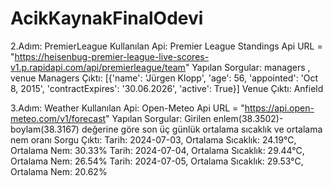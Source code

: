 # AcikKaynakFinalOdevi
2.Adım: PremierLeague 
    Kullanılan Api: Premier League Standings 
    Api URL = "https://heisenbug-premier-league-live-scores-v1.p.rapidapi.com/api/premierleague/team"
    Yapılan Sorgular: managers , venue
    Managers Çıktı: [{'name': 'Jürgen Klopp', 'age': 56, 'appointed': 'Oct 8, 2015', 'contractExpires': '30.06.2026', 'active': True}]
    Venue Çıktı: Anfield

3.Adım: Weather
    Kullanılan Api: Open-Meteo
    Api URL = "https://api.open-meteo.com/v1/forecast"
    Yapılan Sorgular: Girilen enlem(38.3502)-boylam(38.3167) değerine göre son üç günlük ortalama sıcaklık ve ortalama nem oranı
    Sorgu Çıktı: 
                Tarih: 2024-07-03, Ortalama Sıcaklık: 24.19°C, Ortalama Nem: 30.33%
                Tarih: 2024-07-04, Ortalama Sıcaklık: 29.44°C, Ortalama Nem: 26.54%
                Tarih: 2024-07-05, Ortalama Sıcaklık: 29.53°C, Ortalama Nem: 20.62%